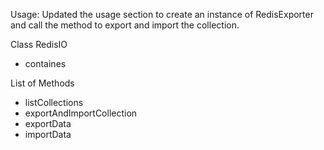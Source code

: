 

Usage: Updated the usage section to create an instance of RedisExporter and call the method to export and import the collection.

Class RedisIO
- containes

List of Methods

- listCollections
- exportAndImportCollection
- exportData
- importData 